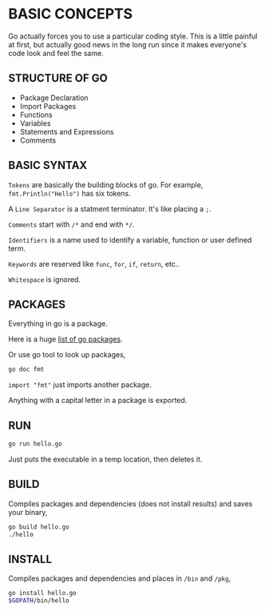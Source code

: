 # BASIC CONCEPTS

Go actually forces you to use a particular coding style.  This is a little
painful at first, but actually good news in the long run since
it makes everyone's code look and feel the same.

## STRUCTURE OF GO

* Package Declaration
* Import Packages
* Functions
* Variables
* Statements and Expressions
* Comments

## BASIC SYNTAX

`Tokens` are basically the building blocks of go.  For example, `fmt.Println("Hello")` has six tokens.

A `Line Separator` is a statment terminator.  It's like placing a `;`.

`Comments` start with `/*` and end with `*/`.

`Identifiers` is a name used to identify a variable, function or user defined term.

`Keywords` are reserved like `func`, `for`, `if`, `return`, etc..

`Whitespace` is ignored.

## PACKAGES

Everything in go is a package.

Here is a huge [list of go packages](http://golang.org/pkg).

Or use go tool to look up packages,

```bash
go doc fmt
```

`import "fmt"` just imports another package.

Anything with a capital letter in a package is exported.

## RUN

```bash
go run hello.go
```

Just puts the executable in a temp location, then deletes it.

## BUILD

Compiles packages and dependencies (does not install results)
and saves your binary,

```bash
go build hello.go
./hello
```

## INSTALL

Compiles packages and dependencies and places in `/bin` and `/pkg`,

```bash
go install hello.go
$GOPATH/bin/hello
```
